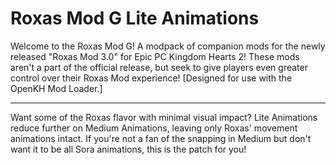 # Roxas Mod G Lite Animations
Welcome to the Roxas Mod G! A modpack of companion mods for the newly released "Roxas Mod 3.0" for Epic PC Kingdom Hearts 2! These mods aren't a part of the official release, but seek to give players even greater control over their Roxas Mod experience! [Designed for use with the OpenKH Mod Loader.]

---
Want some of the Roxas flavor with minimal visual impact? Lite Animations reduce further on Medium Animations, leaving only Roxas' movement animations intact. If you're not a fan of the snapping in Medium but don't want it to be all Sora animations, this is the patch for you!
